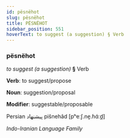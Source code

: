 ```yaml
---
id: pësnëhot
slug: pësnëhot
title: PËSNËHOT
sidebar_position: 551
hoverText: to suggest (a suggestion) § Verb
---
```


### pësnëhot

*to suggest (a suggestion)* **§** Verb

**Verb**: to suggest/propose

**Noun**: suggestion/proposal

**Modifier**: suggestable/proposable

Persian پیشنهاد pišnehâd [pʰeːʃ.ne̞.ɦɑ́ːd̪]

*Indo-Iranian Language Family*